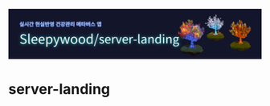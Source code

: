![banner](https://github.com/sleepy-wood/server-landing/blob/main/server-landing.png)

# server-landing
